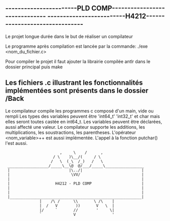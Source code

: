-----------------------PLD COMP------------------------------
-------------------------H4212-------------------------------
-------------------------------------------------------------
Le projet longue durée dans le but de réaliser un compilateur 

Le programme après compilation est lancée par la commande:
	./exe <nom_du_fichier.c>

Pour compiler le projet il faut ajouter la librairie compilée
antlr dans le dossier principal puis make

Les fichiers .c illustrant les fonctionnalités implémentées
sont présents dans le dossier /Back 
-------------------------------------------------------------
Le compilateur compile les programmes c composé d'un main,
vide ou rempli
Les types des variables peuvent être 'int64_t' 'int32_t' et
char mais elles seront toutes castée en int64_t.
Les variables peuvent être déclarées, aussi affecté une valeur.
Le compilateur supporte les additions, les multiplications, 
les soustractions, les parentheses.
L'opérateur <nom_variable>++ est aussi implémentée.
L'appel à la fonction putchar(<variable>) l'est aussi.
  
                            ,     \    /      ,
                         / \    )\__/(     / \   
                        /   \  (_\  /_)   /   \                
     __________________/_____\__\@  @/___/_____\_________________
     |                          |\../|                          |
     |                           \VV/                           |
     |                                                          |
     |                    H4212 - PLD COMP                      |
     |                                                          |
     |                                                          |
     |__________________________________________________________|
                   |    /\ /      \\       \ /\    |
                   |  /   V        ))       V   \  |
                   |/     `       //        '     \|
                   `              V                '
